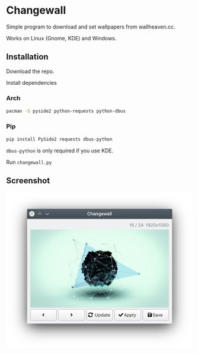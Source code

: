 # Changewall

Simple program to download and set wallpapers from wallheaven.cc.

Works on Linux (Gnome, KDE) and Windows.

## Installation

Download the repo.

Install dependencies

### Arch

```bash
pacman -S pyside2 python-requests python-dbus
```

### Pip

```bash
pip install PySide2 requests dbus-python
```

`dbus-python` is only required if you use KDE.

Run `changewall.py`

## Screenshot

![screenshot](https://raw.githubusercontent.com/cuteasci/changewall/master/screenshots/screenshot.png)
